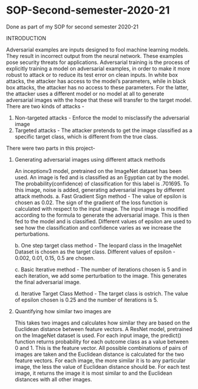 # SOP-Second-semester-2020-21

Done as part of my SOP for second semester 2020-21

INTRODUCTION

Adversarial examples are inputs designed to fool machine learning models. They result in 
incorrect output from the neural network. These examples pose security threats for 
applications.
Adversarial training is the process of explicitly training a model on adversarial examples, 
in order to make it more robust to attack or to reduce its test error on clean inputs. 
In white box attacks, the attacker has access to the model’s parameters, while in black 
box attacks, the attacker has no access to these parameters. For the latter, the attacker 
uses a different model or no model at all to generate adversarial images with the hope that 
these will transfer to the target model. 
There are two kinds of attacks -
1. Non-targeted attacks - Enforce the model to misclassify the adversarial image
2. Targeted attacks - The attacker pretends to get the image classified as a specific 
   target class, which is different from the true class.
   
There were two parts in this project-

1. Generating adversarial images using different attack methods

   An inceptionv3 model, pretrained on the ImageNet dataset has been used. An image is 
   fed and is classified as an Egyptian cat by the model. The probability(confidence) of 
   classification for this label is .701695. To this image, noise is added, generating 
   adversarial images by different attack methods.
      a. Fast Gradient Sign method - The value of epsilon is chosen as 0.02. The sign of the gradient of the loss function is calculated with respect to the input                                        image. The input image is modified according to the formula to generate the adversarial image. This is then fed to the model                                        and is classified. Different values of epsilon are used to see how the classification and confidence varies as we increase the 
                                     perturbations.
                                     
      b. One step target class method - The leopard class in the ImageNet Dataset is chosen as the target class. Different values of epsilon - 0.002, 0.01, 0.15,                                           0.5 are chosen.
      
      c. Basic Iterative method - The number of iterations chosen is 5 and in each iteration, we add some perturbation to the image. This generates the final                                         adversarial image. 
      
      d. Iterative Target Class Method - The target class is ostrich. The value of epsilon chosen is 0.25 and the number of iterations is 5. 

2. Quantifying how similar two images are 

   This takes two images and calculates how similar they are based on the Euclidean 
   distance between feature vectors. A ResNet model, pretrained on the ImageNet dataset is 
   used. For each input image, the predict() function returns probability for each outcome 
   class as a value between 0 and 1. This is the feature vector. All possible combinations of 
   pairs of images are taken and the Euclidean distance is calculated for the two feature 
   vectors. For each image, the more similar it is to any particular image, the less the value 
   of Euclidean distance should be. For each test image, it returns the image it is most 
   similar to and the Euclidean distances with all other images.
